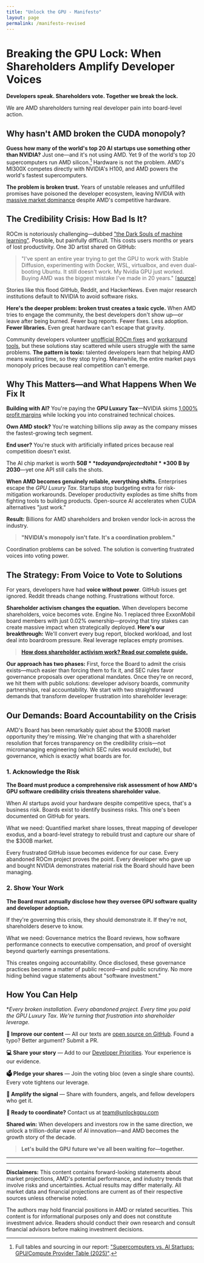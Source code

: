 ```yaml
---
title: "Unlock the GPU - Manifesto" 
layout: page 
permalink: /manifesto-revised
---
```


# Breaking the GPU Lock: When Shareholders Amplify Developer Voices

**Developers speak. Shareholders vote. Together we break the lock.**

We are AMD shareholders turning real developer pain into board-level action.

## Why hasn't AMD broken the CUDA monopoly?

**Guess how many of the world's top 20 AI startups use something other than
NVIDIA?** Just one—and it's not using AMD. Yet 9 of the world's top 20
supercomputers run AMD silicon.[^gpu-count-method] 
Hardware is not the problem. AMD's MI300X competes directly with NVIDIA's H100,
and AMD powers the world's fastest supercomputers.

[^gpu-count-method]: Full tables and sourcing in our report: ["Supercomputers vs. AI Startups: GPU/Compute Provider Table (2025)"](/reports/ai-supercomputer-vs-startup-gpu-table).

**The problem is broken trust.** Years of unstable releases and unfulfilled
promises have poisoned the developer ecosystem, leaving NVIDIA with [massive market dominance](https://www.cnbc.com/2024/10/14/nvidia-shares-hit-a-record-as-chipmaker-market-cap-tops-3point4-trillion.html)
despite AMD's competitive hardware.

## The Credibility Crisis: How Bad Is It?

ROCm is notoriously challenging—dubbed ["the Dark Souls of machine
learning"](https://linustechtips.com/topic/1603733-rocm-is-the-dark-souls-of-machine-learning/).
Possible, but painfully difficult. This costs users months or years of lost
productivity. One 3D artist shared on GitHub:

> "I've spent an entire year trying to get the GPU to work with Stable
Diffusion, experimenting with Docker, WSL, virtualbox, and even dual-booting
Ubuntu. It still doesn't work. My Nvidia GPU just worked. Buying AMD was the
biggest mistake I've made in 20 years."
[[source](https://github.com/ROCm/ROCm/issues/2754)]

Stories like this flood GitHub, Reddit, and HackerNews. Even major research
institutions default to NVIDIA to avoid software risks. 

**Here's the deeper problem: broken trust creates a toxic cycle.** When AMD
tries to engage the community, the best developers don't show up—or leave after
being burned. Fewer bug reports. Fewer fixes. Less adoption. **Fewer
libraries.** Even great hardware can't escape that gravity.

Community developers volunteer [unofficial ROCm
fixes](https://github.com/vladmandic/sdnext/wiki/AMD-ROCm) and [workaround
tools](https://www.reddit.com/r/AMDHelp/comments/1kxfns9/possible_solution_for_amd_7000_series_gpu_driver/),
but these solutions stay scattered while users struggle with the same problems.
**The pattern is toxic:** talented developers learn that helping AMD means
wasting time, so they stop trying. Meanwhile, the entire market pays monopoly
prices because real competition can't emerge.

## Why This Matters—and What Happens When We Fix It

**Building with AI?** You're paying the **GPU Luxury Tax**—NVIDIA skims [1,000% profit margins](https://www.tomshardware.com/news/nvidia-makes-1000-profit-on-h100-gpus-report)
while locking you into constrained technical choices.

**Own AMD stock?** You're watching billions slip away as the company misses the
fastest-growing tech segment.

**End user?** You're stuck with artificially inflated prices because real
competition doesn't exist.

The AI chip market is worth **$50 B** today and projected to hit **$300 B by
2030**—yet one API still calls the shots.

**When AMD becomes genuinely reliable, everything shifts.** Enterprises escape
the *GPU Luxury Tax*. Startups stop budgeting extra for risk-mitigation
workarounds. Developer productivity explodes as time shifts from fighting tools
to building products. Open-source AI accelerates when CUDA alternatives "just
work."

**Result:** Billions for AMD shareholders and broken vendor lock-in across the
industry.

> **"NVIDIA's monopoly isn't fate. It's a coordination problem."**

Coordination problems can be solved. The solution is converting frustrated
voices into voting power.

## The Strategy: From Voice to Vote to Solutions

For years, developers have had **voice without power**. GitHub issues get ignored. Reddit threads change nothing. Frustrations without force.

**Shareholder activism changes the equation.** When developers become shareholders, voice becomes vote. Engine No. 1 replaced three ExxonMobil board members with just 0.02% ownership—proving that tiny stakes can create massive impact when strategically deployed. **Here's our breakthrough:** We'll convert every bug report, blocked workload, and lost deal into boardroom pressure. Real leverage replaces empty promises.

> [**How does shareholder activism work? Read our complete guide.**](/activism/)

**Our approach has two phases:** First, force the Board to admit the crisis exists—much easier than forcing them to fix it, and SEC rules favor governance proposals over operational mandates. Once they're on record, we hit them with public solutions: developer advisory boards, community partnerships, real accountability. We start with two straightforward demands that transform developer frustration into shareholder leverage:

## Our Demands: Board Accountability on the Crisis

AMD's Board has been remarkably quiet about the $300B market opportunity they're missing. We're changing that with a shareholder resolution that forces transparency on the credibility crisis—not micromanaging engineering (which SEC rules would exclude), but governance, which is exactly what boards are for.

### 1. Acknowledge the Risk
**The Board must produce a comprehensive risk assessment of how AMD's GPU software credibility crisis threatens shareholder value.**

When AI startups avoid your hardware despite competitive specs, that's a business risk. Boards exist to identify business risks. This one's been documented on GitHub for years.

What we need: Quantified market share losses, threat mapping of developer exodus, and a board-level strategy to rebuild trust and capture our share of the $300B market.

Every frustrated GitHub issue becomes evidence for our case. Every abandoned ROCm project proves the point. Every developer who gave up and bought NVIDIA demonstrates material risk the Board should have been managing.

### 2. Show Your Work  
**The Board must annually disclose how they oversee GPU software quality and developer adoption.**

If they're governing this crisis, they should demonstrate it. If they're not, shareholders deserve to know.

What we need: Governance metrics the Board reviews, how software performance connects to executive compensation, and proof of oversight beyond quarterly earnings presentations.

This creates ongoing accountability. Once disclosed, these governance practices become a matter of public record—and public scrutiny. No more hiding behind vague statements about "software investment."

## How You Can Help

**Every broken installation. Every abandoned project. Every time you paid the
*GPU Luxury Tax. We're turning that frustration into shareholder leverage.**

**🔧 Improve our content** — All our texts are [open source on GitHub](https://github.com/UnlockGPU/UnlockGPU). Found a typo? Better argument? Submit a PR.

**💻 Share your story** — Add to our [Developer Priorities](/priorities/). Your
experience is our evidence.

**🗳️ Pledge your shares** — Join the voting bloc (even a single share counts).
Every vote tightens our leverage.

**🚀 Amplify the signal** — Share with founders, angels, and fellow developers
who get it.

**📧 Ready to coordinate?** Contact us at
[team@unlockgpu.com](mailto:team@unlockgpu.com)

**Shared win:** When developers and investors row in the same direction, we
unlock a trillion-dollar wave of AI innovation—and AMD becomes the growth story
of the decade.

> **Let's build the GPU future we've all been waiting for—together.** 

---

---
**Disclaimers:** This content contains forward-looking statements about market
projections, AMD's potential performance, and industry trends that involve
risks and uncertainties. Actual results may differ materially. All market data
and financial projections are current as of their respective sources unless
otherwise noted.

The authors may hold financial positions in AMD or related securities. This
content is for informational purposes only and does not constitute investment
advice. Readers should conduct their own research and consult financial advisors
before making investment decisions.

